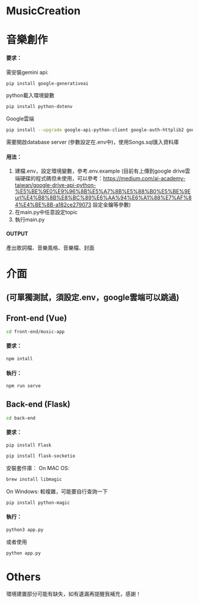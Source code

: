 # MusicCreation
# 音樂創作
#### 要求：
需安裝gemini api:
```bash
pip install google-generativeai
```
python載入環境變數
```bash
pip install python-dotenv
```
Google雲端
```bash
pip install --upgrade google-api-python-client google-auth-httplib2 google-auth-oauthlib
```
需要開啟database server (參數設定在.env中)，使用Songs.sql匯入資料庫

#### 用法：
1. 建檔.env，設定環境變數，參考.env.example (目前有上傳到google drive雲端硬碟的程式碼但未使用，可以參考：https://medium.com/ai-academy-taiwan/google-drive-api-python-%E5%BE%9E0%E9%96%8B%E5%A7%8B%E5%88%B0%E5%BE%9Eurl%E4%B8%8B%E8%BC%89%E6%AA%94%E6%A1%88%E7%AF%84%E4%BE%8B-a182ce279073 設定金鑰等參數)
2. 在main.py中任意設定topic
3. 執行main.py

#### OUTPUT
產出歌詞檔、音樂風格、音樂檔、封面

# 介面 
## (可單獨測試，須設定.env，google雲端可以跳過)
## Front-end (Vue)
```bash
cd front-end/music-app
```
#### 要求：
```bash
npm intall
```
#### 執行：
```bash
npm run serve
```

## Back-end (Flask)
```bash
cd back-end
```
#### 要求：
```bash
pip install Flask
```
```bash
pip install flask-socketio
```
安裝套件庫：
On MAC OS:
```bash
brew install libmagic
```
On Windows: 較複雜，可能要自行查詢一下
```bash
pip install python-magic
```

#### 執行：
```bash
python3 app.py
```
或者使用
```bash
python app.py
```

# Others
環境建置部分可能有缺失，如有遺漏再提醒我補充，感謝！




